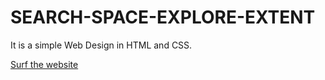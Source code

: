 # SEARCH-SPACE-EXPLORE-EXTENT
 It is a simple Web Design in HTML and CSS.

[Surf the website](https://amey-thakur.github.io/SEARCH-SPACE-EXPLORE-EXTENT)
